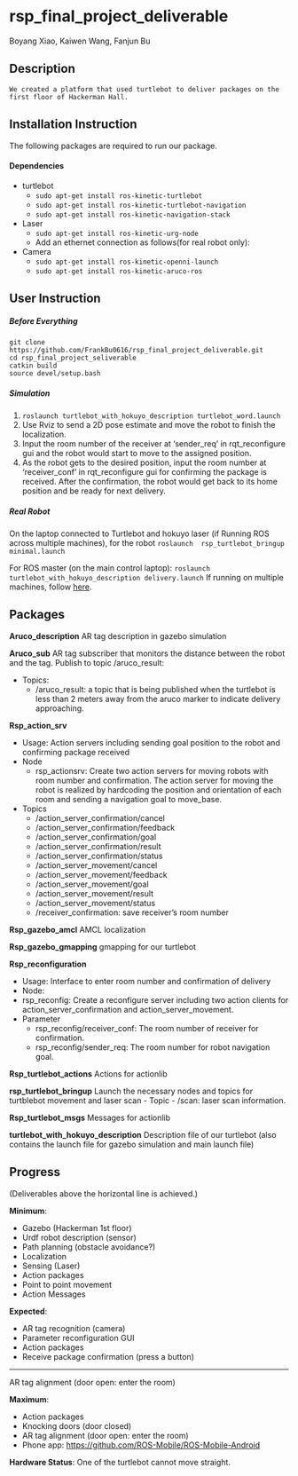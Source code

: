 # rsp_final_project_deliverable
Boyang Xiao, Kaiwen Wang, Fanjun Bu


## Description
	We created a platform that used turtlebot to deliver packages on the first floor of Hackerman Hall. 

## Installation Instruction
The following packages are required to run our package.
#### Dependencies
- turtlebot
	- `sudo apt-get install ros-kinetic-turtlebot`
	-  `sudo apt-get install ros-kinetic-turtlebot-navigation`
	-  `sudo apt-get install ros-kinetic-navigation-stack`
-  Laser
	-  `sudo apt-get install ros-kinetic-urg-node`
	-  Add an ethernet connection as follows(for real robot only):
-  Camera
	-  `sudo apt-get install ros-kinetic-openni-launch`
	-  `sudo apt-get install ros-kinetic-aruco-ros`

## User Instruction
##### Before Everything
```
git clone https://github.com/FrankBu0616/rsp_final_project_deliverable.git 
cd rsp_final_project_seliverable
catkin build
source devel/setup.bash
```
##### Simulation
1. `roslaunch turtlebot_with_hokuyo_description turtlebot_word.launch`
2. Use Rviz to send a 2D pose estimate and move the robot to finish the localization.
3. Input the room number of the receiver at ‘sender_req’ in rqt_reconfigure gui and the robot would start to move to the assigned position.
4. As the robot gets to the desired position, input the room number at ‘receiver_conf’ in rqt_reconfigure gui for confirming the package is received. After the confirmation, the robot would get back to its home position and be ready for next delivery.

##### Real Robot
On the laptop connected to Turtlebot and hokuyo laser (if Running ROS across multiple machines), for the robot
`roslaunch  rsp_turtlebot_bringup minimal.launch`

For ROS master (on the main control laptop): `roslaunch turtlebot_with_hokuyo_description delivery.launch`
If running on multiple machines, follow [here](http://wiki.ros.org/ROS/Tutorials/MultipleMachines).

## Packages
**Aruco_description** AR tag description in gazebo simulation

**Aruco_sub** AR tag subscriber that monitors the distance between the robot and the tag. Publish to topic /aruco_result: 
- Topics:
	- /aruco_result: a topic that is being published when the turtlebot is less than 2 meters away from the aruco marker to indicate delivery approaching.

**Rsp_action_srv** 
- Usage: Action servers including sending goal position to the robot and confirming package received
- Node
 	- rsp_actionsrv: Create two action servers for moving robots with room number and confirmation. The action server for moving the robot is realized by hardcoding the position and orientation of each room and sending a navigation goal to move_base. 
- Topics
	- 	/action_server_confirmation/cancel
	- 	/action_server_confirmation/feedback
	- 	/action_server_confirmation/goal
	- 	/action_server_confirmation/result
	- 	/action_server_confirmation/status
	- 	/action_server_movement/cancel
	- 	/action_server_movement/feedback
	- 	/action_server_movement/goal
	- 	/action_server_movement/result
	- 	/action_server_movement/status
	- 	/receiver_confirmation: save receiver’s room number
 
**Rsp_gazebo_amcl** AMCL localization

**Rsp_gazebo_gmapping** gmapping for our turtlebot

**Rsp_reconfiguration** 
- Usage: Interface to enter room number and confirmation of delivery
- Node: 
-	 rsp_reconfig: Create a reconfigure server including two action clients for  action_server_confirmation and action_server_movement. 
- Parameter
	-  rsp_reconfig/receiver_conf: The room number of receiver for confirmation.
	- rsp_reconfig/sender_req: The room number for robot navigation goal.
	
**Rsp_turtlebot_actions** Actions for actionlib

**rsp_turtlebot_bringup** Launch the necessary nodes and topics for turtblebot movement and laser scan
	- Topic
		-  /scan: laser scan information. 
 
**Rsp_turtlebot_msgs** Messages for actionlib

**turtlebot_with_hokuyo_description** Description file of our turtlebot (also contains the launch file for gazebo simulation and main launch file)



## Progress
(Deliverables above the horizontal line is achieved.)

**Minimum**:
- Gazebo (Hackerman 1st floor) 
- Urdf robot description (sensor)
- Path planning (obstacle avoidance?)
- Localization 
- Sensing (Laser)
- Action packages
- Point to point movement
- Action Messages

**Expected**:
- AR tag recognition (camera)
- Parameter reconfiguration GUI
- Action packages
- Receive package confirmation (press a button)
* * *
AR tag alignment (door open: enter the room)


**Maximum**:
- Action packages
- Knocking doors (door closed)
- AR tag alignment (door open: enter the room)
- Phone app: https://github.com/ROS-Mobile/ROS-Mobile-Android

**Hardware Status**:
One of the turtlebot cannot move straight. 
